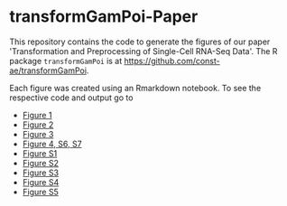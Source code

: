 # transformGamPoi-Paper

This repository contains the code to generate the figures of our paper 'Transformation and Preprocessing of Single-Cell RNA-Seq Data'. The R package `transformGamPoi` is at https://github.com/const-ae/transformGamPoi.

Each figure was created using an Rmarkdown notebook. To see the respective code and output go to
* [Figure 1](https://htmlpreview.github.io/?https://github.com/const-ae/transformGamPoi-Paper/blob/master/scripts/heteroskedasticity_simulation.nb.html)
* [Figure 2](https://htmlpreview.github.io/?https://github.com/const-ae/transformGamPoi-Paper/blob/master/scripts/delta_method_vst_graph.nb.html)
* [Figure 3](https://htmlpreview.github.io/?https://github.com/const-ae/transformGamPoi-Paper/blob/master/scripts/marker_gene_histograms.nb.html)
* [Figure 4, S6, S7](https://htmlpreview.github.io/?https://github.com/const-ae/transformGamPoi-Paper/blob/master/scripts/benchmark_results.nb.html)
* [Figure S1](https://htmlpreview.github.io/?https://github.com/const-ae/transformGamPoi-Paper/blob/master/scripts/mean_variance_relation.nb.html)
* [Figure S2](https://htmlpreview.github.io/?https://github.com/const-ae/transformGamPoi-Paper/blob/master/scripts/size_factor_confounding_effect.nb.html)
* [Figure S3](https://htmlpreview.github.io/?https://github.com/const-ae/transformGamPoi-Paper/blob/master/scripts/variance_after_transformation.nb.html)
* [Figure S4](https://htmlpreview.github.io/?https://github.com/const-ae/transformGamPoi-Paper/blob/master/scripts/sctransform_beta_s_and_alpha_importance.nb.html)
* [Figure S5](https://htmlpreview.github.io/?https://github.com/const-ae/transformGamPoi-Paper/blob/master/scripts/randomized_quantile_residuals.nb.html)

